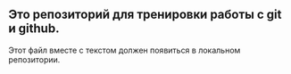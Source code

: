 ## Это репозиторий для тренировки работы с git и github.
Этот файл вместе с текстом должен появиться в локальном репозитории.
